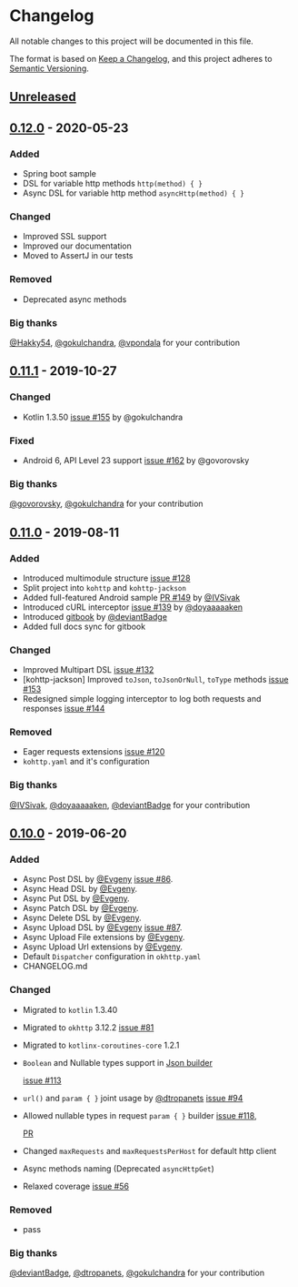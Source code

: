 # Changelog

All notable changes to this project will be documented in this file.

The format is based on [Keep a Changelog](https://keepachangelog.com/en/1.0.0/), and this project adheres to [Semantic Versioning](https://semver.org/spec/v2.0.0.html).

## [Unreleased](https://github.com/rybalkinsd/kohttp/compare/0.12.0...HEAD)

## [0.12.0](https://github.com/rybalkinsd/kohttp/tree/0.12.0) - 2020-05-23

### Added
* Spring boot sample
* DSL for variable http methods `http(method) { }`
* Async DSL for variable http method `asyncHttp(method) { }`

### Changed
* Improved SSL support
* Improved our documentation
* Moved to AssertJ in our tests

### Removed
* Deprecated async methods

### Big thanks
[@Hakky54](https://github.com/Hakky54), [@gokulchandra](https://github.com/gokulchandra), [@vpondala](https://github.com/vpondala) for your contribution


## [0.11.1](https://github.com/rybalkinsd/kohttp/tree/0.11.1) - 2019-10-27

### Changed
* Kotlin 1.3.50 [issue \#155](https://github.com/rybalkinsd/kohttp/issues/155) by @gokulchandra

### Fixed
* Android 6, API Level 23 support [issue \#162](https://github.com/rybalkinsd/kohttp/issues/162) by @govorovsky

### Big thanks
[@govorovsky](https://github.com/govorovsky), [@gokulchandra](https://github.com/gokulchandra) for your contribution

## [0.11.0](https://github.com/rybalkinsd/kohttp/tree/0.11.0) - 2019-08-11

### Added
* Introduced multimodule structure [issue \#128](https://github.com/rybalkinsd/kohttp/issues/128)
* Split project into `kohttp` and `kohttp-jackson`
* Added full-featured Android sample [PR \#149](https://github.com/rybalkinsd/kohttp/pull/149) by [@IVSivak](https://github.com/IVSivak)
* Introduced cURL interceptor [issue \#139](https://github.com/rybalkinsd/kohttp/issues/139) by [@doyaaaaaken](https://github.com/doyaaaaaken)
* Introduced [gitbook](https://kohttp.gitbook.io/) by [@deviantBadge](https://github.com/DeviantBadge)
* Added full docs sync for gitbook

### Changed
* Improved Multipart DSL [issue \#132](https://github.com/rybalkinsd/kohttp/issues/132)
* [kohttp-jackson] Improved `toJson`, `toJsonOrNull`, `toType` methods [issue \#153](https://github.com/rybalkinsd/kohttp/issues/153)
* Redesigned simple logging interceptor to log both requests and responses [issue \#144](https://github.com/rybalkinsd/kohttp/issues/144)

### Removed
* Eager requests extensions [issue \#120](https://github.com/rybalkinsd/kohttp/issues/123)
* `kohttp.yaml` and it's configuration

### Big thanks

[@IVSivak](https://github.com/IVSivak), [@doyaaaaaken](https://github.com/doyaaaaaken), [@deviantBadge](https://github.com/DeviantBadge) for your contribution



## [0.10.0](https://github.com/rybalkinsd/kohttp/tree/0.10.0) - 2019-06-20

### Added

* Async Post DSL by [@Evgeny](https://github.com/DeviantBadge) [issue \#86](https://github.com/rybalkinsd/kohttp/issues/86).
* Async Head DSL by [@Evgeny](https://github.com/DeviantBadge).
* Async Put DSL by [@Evgeny](https://github.com/DeviantBadge).
* Async Patch DSL by [@Evgeny](https://github.com/DeviantBadge).
* Async Delete DSL by [@Evgeny](https://github.com/DeviantBadge).
* Async Upload DSL by [@Evgeny](https://github.com/DeviantBadge) [issue \#87](https://github.com/rybalkinsd/kohttp/issues/87).
* Async Upload File extensions by [@Evgeny](https://github.com/DeviantBadge).
* Async Upload Url extensions by [@Evgeny](https://github.com/DeviantBadge).
* Default `Dispatcher` configuration in `okhttp.yaml`
* CHANGELOG.md

### Changed

* Migrated to `kotlin` 1.3.40
* Migrated to `okhttp` 3.12.2 [issue \#81](https://github.com/rybalkinsd/kohttp/issues/81)
* Migrated to `kotlinx-coroutines-core` 1.2.1
* `Boolean` and Nullable types support in [Json builder](https://github.com/rybalkinsd/kohttp/blob/master/src/main/kotlin/io/github/rybalkinsd/kohttp/util/json.kt) 

  [issue \#113](https://github.com/rybalkinsd/kohttp/issues/113)

* `url()` and `param { }` joint usage by [@dtropanets](https://github.com/dtropanets) [issue \#94](https://github.com/rybalkinsd/kohttp/issues/94)
* Allowed nullable types in request `param { }` builder [issue \#118](https://github.com/rybalkinsd/kohttp/issues/118),

  [PR](https://github.com/rybalkinsd/kohttp/pull/117)

* Changed `maxRequests` and `maxRequestsPerHost` for default http client
* Async methods naming \(Deprecated `asyncHttpGet`\)
* Relaxed coverage [issue \#56](https://github.com/rybalkinsd/kohttp/issues/56)

### Removed

* pass

### Big thanks

[@deviantBadge](https://github.com/DeviantBadge), [@dtropanets](https://github.com/dtropanets), [@gokulchandra](https://github.com/gokulchandra) for your contribution

